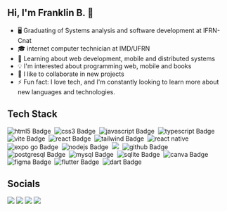 ## Hi, I'm Franklin B. 👋

- 🖥️ Graduating of Systems analysis and software development at IFRN-Cnat
- 🎓 internet computer technician at IMD/UFRN
- 🌱 Learning about web development, mobile and distributed systems
- 💡 I'm interested about programming web, mobile and books
- 🤝 I like to collaborate in new projects
- ⚡ Fun fact: I love tech, and I'm constantly looking to learn more about new languages and technologies.

## Tech Stack
<div>
  <img src="https://img.shields.io/badge/Html5-red?style=for-the-badge&logo=HTML5&logoColor=white" alt="html5 Badge" target="_blank">&nbsp;
  <img src="https://img.shields.io/badge/CSS3-blue?style=for-the-badge&logo=CSS3&logoColor=white" alt="css3 Badge" target="_blank">&nbsp;
  <img src="https://img.shields.io/badge/JavaScript-%23F2F5A9?style=for-the-badge&logo=JavaScript&logoColor=yellow" alt="javascript Badge" target="_blank">&nbsp;
  <img src="https://img.shields.io/badge/TypeScript-%23A9E2F3?style=for-the-badge&logo=TypeScript&logoColor=blue" alt="typescript Badge" target="_blank">&nbsp;
  <img src="https://img.shields.io/badge/Vite-%23864CBA?style=for-the-badge&logo=Vite&logoColor=white" alt="vite Badge" target="_blank">&nbsp;
  <img src="https://img.shields.io/badge/React-blue?style=for-the-badge&logo=React&logoColor=white" alt="react Badge" target="_blank">&nbsp;
  <img src="https://img.shields.io/badge/Tailwind%20Css-%2358D3F7?style=for-the-badge&logo=tailwind%20css&logoColor=blue" alt="tailwind Badge" target="_blank">&nbsp;
  <img src="https://img.shields.io/badge/React%20Native-blue?style=for-the-badge&logo=react&logoColor=white" alt="react native" target="_blank">&nbsp;
  <img src="https://img.shields.io/badge/Expo-black?style=for-the-badge&logo=EXPO" alt="expo go Badge" target="_blank">&nbsp;
  <img src="https://img.shields.io/badge/node.js-%23088A29?style=for-the-badge&logo=node.js&logoColor=white" alt="nodejs Badge" target="_blank">&nbsp;
  <img src="https://img.shields.io/badge/Python-FFD43B?style=for-the-badge&logo=python&logoColor=blue" target="_blank">&nbsp;
  <img src="https://img.shields.io/badge/github-black?style=for-the-badge&logo=github&logoColor=white" alt="github Badge" target="_blank">&nbsp;
  <img src="https://img.shields.io/badge/postgresql-%23045FB4?style=for-the-badge&logo=postgresql&logoColor=white" alt="postgresql Badge" target="_blank">&nbsp;
  <img src="https://img.shields.io/badge/MySql-%23399ABA?style=for-the-badge&logo=MySql&logoColor=white" alt="mysql Badge" target="_blank">&nbsp;
  <img src="https://img.shields.io/badge/SQLITE-%2307405E?style=for-the-badge&logo=SQLITE&logoColor=white" alt="sqlite Badge" target="_blank">&nbsp;
  <img src="https://img.shields.io/badge/canva-%2300BBC6?style=for-the-badge&logo=canva&logoColor=white" alt="canva Badge" target="_blank">&nbsp;
  <img src="https://img.shields.io/badge/figma-%23FF7237?style=for-the-badge&logo=figma&logoColor=white" alt="figma Badge" target="_blank">&nbsp;
  <img src="https://img.shields.io/badge/flutter-%2357C1F0?style=for-the-badge&logo=flutter&logoColor=white" alt="flutter Badge" target="_blank">&nbsp;
  <img src="https://img.shields.io/badge/dart-%23276C96?style=for-the-badge&logo=dart&logoColor=white" alt="dart Badge" target="_blank">&nbsp;
</div>

## Socials
<div> 
  <a href="mailto:franklinb.oliveira2@gmail.com" target="_blank"><img src="https://img.shields.io/badge/Gmail-D14836?style=for-the-badge&logo=gmail&logoColor=white" target="_blank"></a>
  <a href="https://www.instagram.com/franklinolliver/" target="_blank"><img src="https://img.shields.io/badge/-Instagram-%23E4405F?style=for-the-badge&logo=instagram&logoColor=white" target="_blank"></a>
  <a href="https://www.linkedin.com/in/franklin-barbosa-67b507230/" target="_blank"><img src="https://img.shields.io/badge/-LinkedIn-%230077B5?style=for-the-badge&logo=linkedin&logoColor=white" target="_blank"></a> 
  <a href="https://www.x.com/franklinolliver/" target="_blank"><img src="https://img.shields.io/badge/-Twitter-black?style=for-the-badge&logo-square&logo=X" target="_blank"></a>
</div>




<!--
**Franklin-Barbosa/Franklin-Barbosa** is a ✨ _special_ ✨ repository because its `README.md` (this file) appears on your GitHub profile.

Here are some ideas to get you started:

- 🔭 I’m currently working on ...
- 🌱 I’m currently learning ...
- 👯 I’m looking to collaborate on ...
- 🤔 I’m looking for help with ...
- 💬 Ask me about ...
- 📫 How to reach me: ...
- 😄 Pronouns: ...
- ⚡ Fun fact: ...
-->
